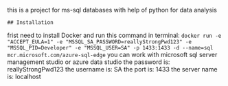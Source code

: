 this is a project for ms-sql databases with help of python for data analysis
``` 
## Installation
``` 
frist need to install Docker and run this command in terminal: ` docker run -e "ACCEPT_EULA=1" -e "MSSQL_SA_PASSWORD=reallyStrongPwd123" -e "MSSQL_PID=Developer" -e "MSSQL_USER=SA" -p 1433:1433 -d --name=sql mcr.microsoft.com/azure-sql-edge `
you can work with microsoft sql server management studio or azure data studio
the password is: reallyStrongPwd123
the username is: SA
the port is: 1433
the server name is: localhost
